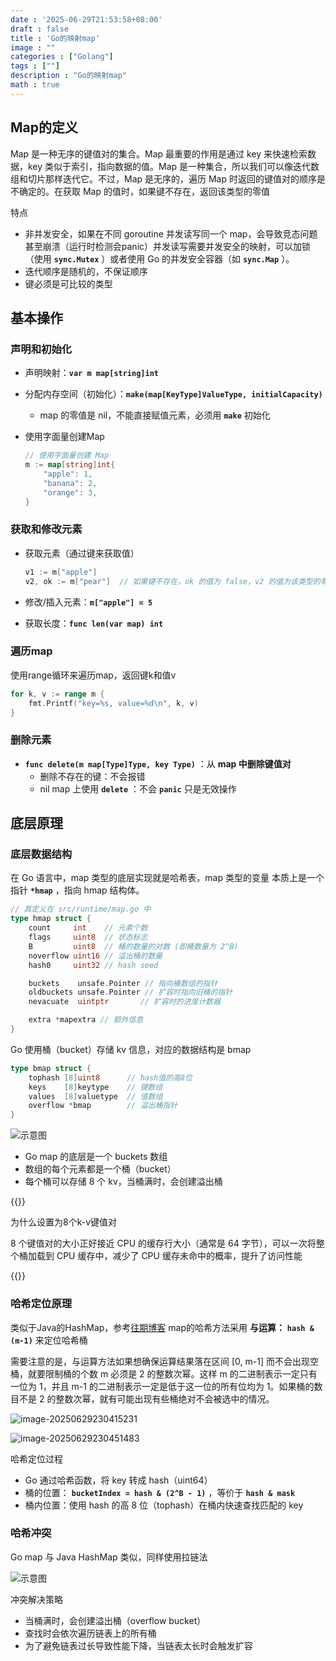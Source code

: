 ```yaml
---
date : '2025-06-29T21:53:58+08:00'
draft : false
title : 'Go的映射map'
image : ""
categories : ["Golang"]
tags : [""]
description : "Go的映射map"
math : true
---
```


## Map的定义

Map 是一种无序的键值对的集合。Map 最重要的作用是通过 key 来快速检索数据，key 类似于索引，指向数据的值。Map 是一种集合，所以我们可以像迭代数组和切片那样迭代它。不过，Map 是无序的，遍历 Map 时返回的键值对的顺序是不确定的。在获取 Map 的值时，如果键不存在，返回该类型的零值

特点

- 非并发安全，如果在不同 goroutine 并发读写同一个 map，会导致竞态问题甚至崩溃（运行时检测会panic）并发读写需要并发安全的映射，可以加锁（使用 **`sync.Mutex`** ）或者使用 Go 的并发安全容器（如 **`sync.Map`** ）。
- 迭代顺序是随机的，不保证顺序
- 键必须是可比较的类型

## 基本操作

### 声明和初始化

- 声明映射：**`var m map[string]int`**

- 分配内存空间（初始化）：**`make(map[KeyType]ValueType, initialCapacity)`**

  - map 的零值是 nil，不能直接赋值元素，必须用 **`make`** 初始化

- 使用字面量创建Map

  ```go
  // 使用字面量创建 Map
  m := map[string]int{
      "apple": 1,
      "banana": 2,
      "orange": 3,
  }
  ```

### 获取和修改元素

- 获取元素（通过键来获取值）

  ```go
  v1 := m["apple"]
  v2, ok := m["pear"]  // 如果键不存在，ok 的值为 false，v2 的值为该类型的零值
  ```

- 修改/插入元素：**`m["apple"] = 5`**

- 获取长度：**`func len(var map) int`**

### 遍历map

使用range循环来遍历map，返回键k和值v

```go
for k, v := range m {
    fmt.Printf("key=%s, value=%d\n", k, v)
}
```

### 删除元素

- **`func delete(m map[Type]Type, key Type)`** ：从 **map 中删除键值对**
  - 删除不存在的键：不会报错
  - nil map 上使用 **`delete`** ：不会 **`panic`** 只是无效操作

## 底层原理

### 底层数据结构

在 Go 语言中，map 类型的底层实现就是哈希表，map 类型的变量 本质上是一个指针 **`*hmap`** ，指向 hmap 结构体。

```go
// 其定义在 src/runtime/map.go 中
type hmap struct {
    count     int    // 元素个数
    flags     uint8  // 状态标志
    B         uint8  // 桶的数量的对数 (即桶数量为 2^B)
    noverflow uint16 // 溢出桶的数量
    hash0     uint32 // hash seed

    buckets    unsafe.Pointer // 指向桶数组的指针
    oldbuckets unsafe.Pointer // 扩容时指向旧桶的指针
    nevacuate  uintptr       // 扩容时的进度计数器

    extra *mapextra // 额外信息
}
```

Go 使用桶（bucket）存储 kv 信息，对应的数据结构是 bmap

```go
type bmap struct {
    tophash [8]uint8      // hash值的高8位
    keys    [8]keytype    // 键数组
    values  [8]valuetype  // 值数组
    overflow *bmap        // 溢出桶指针
}
```

![示意图](c4fcde87-e22e-4991-8e88-0c054dbafd76.png)

- Go map 的底层是一个 buckets 数组
- 数组的每个元素都是一个桶（bucket）
- 每个桶可以存储 8 个 kv，当桶满时，会创建溢出桶

{{<hugo notice>}}

为什么设置为8个k-v键值对

8 个键值对的大小正好接近 CPU 的缓存行大小（通常是 64 字节），可以一次将整个桶加载到 CPU 缓存中，减少了 CPU 缓存未命中的概率，提升了访问性能

{{</notice>}}

### 哈希定位原理

类似于Java的HashMap，参考[往期博客](https://tyritic.github.io/p/java%E4%B8%AD%E7%9A%84hashmap%E7%B1%BB%E5%8F%8A%E5%85%B6%E8%A1%8D%E7%94%9F%E7%B1%BB/#hash%E6%96%B9%E6%B3%95%E7%9A%84%E5%BA%95%E5%B1%82%E5%AE%9E%E7%8E%B0:~:text=Copy-,%E6%95%B0%E7%BB%84%E7%B4%A2%E5%BC%95%E8%AE%A1%E7%AE%97%E5%8E%9F%E7%90%86,-%E9%80%9A%E5%B8%B8%E5%9F%BA%E4%BA%8E%E5%93%88) map的哈希方法采用 **与运算：** **`hash & (m-1)`** 来定位哈希桶

需要注意的是，与运算方法如果想确保运算结果落在区间 [0, m-1] 而不会出现空桶，就要限制桶的个数 m 必须是 2 的整数次幂。这样 m 的二进制表示一定只有一位为 1，并且 m-1 的二进制表示一定是低于这一位的所有位均为 1。如果桶的数目不是 2 的整数次幂，就有可能出现有些桶绝对不会被选中的情况。

![image-20250629230415231](image-20250629230415231.png)

![image-20250629230451483](image-20250629230451483.png)

哈希定位过程

- Go 通过哈希函数，将 key 转成 hash（uint64）
- 桶的位置： **`bucketIndex = hash & (2^B - 1)`** ，等价于 **`hash & mask`**
- 桶内位置：使用 hash 的高 8 位（tophash）在桶内快速查找匹配的 key

### 哈希冲突

Go map 与 Java HashMap 类似，同样使用拉链法

![示意图](image-20250629230701915.png)

冲突解决策略

- 当桶满时，会创建溢出桶（overflow bucket）
- 查找时会依次遍历链表上的所有桶
- 为了避免链表过长导致性能下降，当链表太长时会触发扩容
